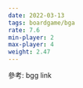 ```yaml
---
date: 2022-03-13
tags: boardgame/bga
rate: 7.6
min-player: 2
max-player: 4
weight: 2.47
---
```


參考: bgg link